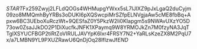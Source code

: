 $START$Fx259Zwyj2LFLdQOGs4WHMupgYWxx5sL7lJIXZ9pJxLgaQ2duCyjm09zo8MMQmhByYRBs3oDUKI6pXQSwcpiMrSZfpELNVgjaAw5cME8fbBq+Apxw6BC3UEboXuRczWt+9QESfaZ0Y5PkzW2li0KIapgm5s9NWAvUXzYO5D73ow0ZsaJJkDO2P1DiXucfkJNFK1XPaymq9W8YRMOJkZn7M0fzyNA3JqTTglXSYUCFBGP2tiRtZoVIRULJAVYpK6Ixr4FRSY7N2+YaRLsKzeZX8M2PqU7x/a7LMBN9YL9PXUZRawU6QnDjOq28lfIzwJf$END$